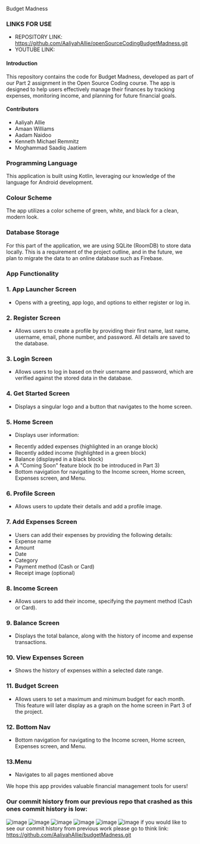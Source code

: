 Budget Madness

### LINKS FOR USE
* REPOSITORY LINK: https://github.com/AaliyahAllie/openSourceCodingBudgetMadness.git
* YOUTUBE LINK:

#### Introduction
This repository contains the code for Budget Madness, developed as part of our Part 2 assignment in the Open Source Coding course. The app is designed to help users effectively manage their finances by tracking expenses, monitoring income, and planning for future financial goals.

#### Contributors
* Aaliyah Allie
* Amaan Williams
* Aadam Naidoo
* Kenneth Michael Remmitz
* Moghammad Saadiq Jaatiem

### Programming Language
This application is built using Kotlin, leveraging our knowledge of the language for Android development.

### Colour Scheme
The app utilizes a color scheme of green, white, and black for a clean, modern look.

### Database Storage
For this part of the application, we are using SQLite (RoomDB) to store data locally. This is a requirement of the project outline, and in the future, we plan to migrate the data to an online database such as Firebase.

### App Functionality
### 1. App Launcher Screen
* Opens with a greeting, app logo, and options to either register or log in.
### 2. Register Screen
* Allows users to create a profile by providing their first name, last name, username, email, phone number, and password. All details are saved to the database.
### 3. Login Screen
* Allows users to log in based on their username and password, which are verified against the stored data in the database.
### 4. Get Started Screen
* Displays a singular logo and a button that navigates to the home screen.
### 5. Home Screen
* Displays user information:
+ Recently added expenses (highlighted in an orange block)
+ Recently added income (highlighted in a green block)
+ Balance (displayed in a black block)
+ A "Coming Soon" feature block (to be introduced in Part 3)
+ Bottom navigation for navigating to the Income screen, Home screen, Expenses screen, and Menu.
### 6. Profile Screen
+ Allows users to update their details and add a profile image.
### 7. Add Expenses Screen
+ Users can add their expenses by providing the following details:
+ Expense name
+ Amount
+ Date
+ Category
+ Payment method (Cash or Card)
+ Receipt image (optional)
### 8. Income Screen
+ Allows users to add their income, specifying the payment method (Cash or Card).
### 9. Balance Screen
+ Displays the total balance, along with the history of income and expense transactions.
### 10. View Expenses Screen
+ Shows the history of expenses within a selected date range.
### 11. Budget Screen
+ Allows users to set a maximum and minimum budget for each month. This feature will later display as a graph on the home screen in Part 3 of the project.
### 12. Bottom Nav
+ Bottom navigation for navigating to the Income screen, Home screen, Expenses screen, and Menu.
### 13.Menu
+ Navigates to all pages mentioned above

We hope this app provides valuable financial management tools for users!


### Our commit history from our previous repo that crashed as this ones commit history is low:
![image](https://github.com/user-attachments/assets/df0ead10-d2a8-4e62-acf0-750f56c4fcb5)
![image](https://github.com/user-attachments/assets/5ac4f0a2-8e04-4036-bf62-2a85d95061c5)
![image](https://github.com/user-attachments/assets/ea87f018-0be2-441a-aa35-d177dd493a52)
![image](https://github.com/user-attachments/assets/a11ad35d-40f9-4f0a-a19e-417fe10823a5)
![image](https://github.com/user-attachments/assets/cb29adf9-5eb9-4e6e-bf2d-5be532fd06a8)
![image](https://github.com/user-attachments/assets/91751f96-65fb-4d6b-912d-be98c723e868)
if you would like to see our commit history from previous work please go to think link: https://github.com/AaliyahAllie/budgetMadness.git





